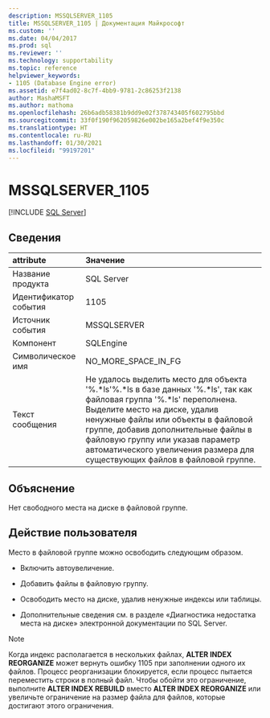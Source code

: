 ```yaml
---
description: MSSQLSERVER_1105
title: MSSQLSERVER_1105 | Документация Майкрософт
ms.custom: ''
ms.date: 04/04/2017
ms.prod: sql
ms.reviewer: ''
ms.technology: supportability
ms.topic: reference
helpviewer_keywords:
- 1105 (Database Engine error)
ms.assetid: e7f4ad02-8c7f-4bb9-9781-2c86253f2138
author: MashaMSFT
ms.author: mathoma
ms.openlocfilehash: 26b6adb58381b9dd9e02f378743405f602795bbd
ms.sourcegitcommit: 33f0f190f962059826e002be165a2bef4f9e350c
ms.translationtype: HT
ms.contentlocale: ru-RU
ms.lasthandoff: 01/30/2021
ms.locfileid: "99197201"
---
```

# <a name="mssqlserver_1105"></a>MSSQLSERVER_1105
 [!INCLUDE [SQL Server](../../includes/applies-to-version/sqlserver.md)]
  
## <a name="details"></a>Сведения  
  
| attribute | Значение |  
| :-------- | :---- |  
|Название продукта|SQL Server|  
|Идентификатор события|1105|  
|Источник события|MSSQLSERVER|  
|Компонент|SQLEngine|  
|Символическое имя|NO_MORE_SPACE_IN_FG|  
|Текст сообщения|Не удалось выделить место для объекта '%.*ls'%.\*ls в базе данных '%.\*ls', так как файловая группа '%.\*ls' переполнена. Выделите место на диске, удалив ненужные файлы или объекты в файловой группе, добавив дополнительные файлы в файловую группу или указав параметр автоматического увеличения размера для существующих файлов в файловой группе.|  
  
## <a name="explanation"></a>Объяснение  
Нет свободного места на диске в файловой группе.  
  
## <a name="user-action"></a>Действие пользователя  
Место в файловой группе можно освободить следующим образом.  
  
-   Включить автоувеличение.  
  
-   Добавить файлы в файловую группу.  
  
-   Освободить место на диске, удалив ненужные индексы или таблицы.  
  
-   Дополнительные сведения см. в разделе «Диагностика недостатка места на диске» электронной документации по SQL Server.  
  
> [!NOTE]  
> Когда индекс располагается в нескольких файлах, **ALTER INDEX REORGANIZE** может вернуть ошибку 1105 при заполнении одного их файлов. Процесс реорганизации блокируется, если процесс пытается переместить строки в полный файл. Чтобы обойти это ограничение, выполните **ALTER INDEX REBUILD** вместо **ALTER INDEX REORGANIZE** или увеличьте ограничение на размер файла для файлов, которые достигают этого ограничения.  
  
